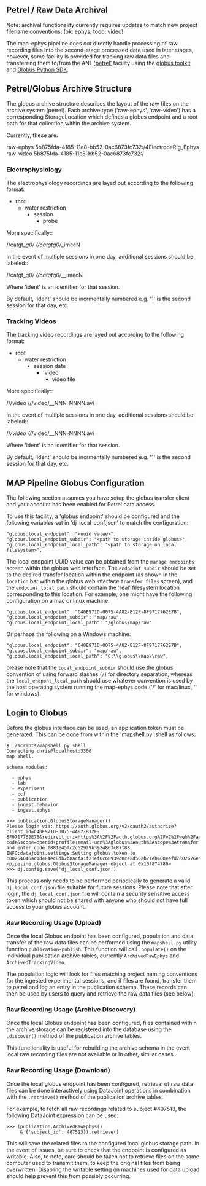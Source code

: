 
## Petrel / Raw Data Archival

Note: archival functionality currently requires updates to match new project
  filename conventions. (ok: ephys; todo: video)

The map-ephys pipeline does *not* directly handle processing of raw recording
files into the second-stage processed data used in later stages, however, some
facility is provided for tracking raw data files and transferring them to/from
the ANL [\'petrel\'](https://www.alcf.anl.gov/petrel) facility using 
the [globus toolkit](http://toolkit.globus.org/toolkit/) 
and [Globus Python SDK](https://globus-sdk-python.readthedocs.io/en/stable/).

## Petrel/Globus Archive Structure

The globus archive structure describes the layout of the raw files on
the archive system (petrel). Each archive type ('raw-ephys', 'raw-video')
has a corresponding StorageLocation which defines a globus endpoint
and a root path for that collection within the archive system.

Currently, these are:

raw-ephys 5b875fda-4185-11e8-bb52-0ac6873fc732:/4ElectrodeRig_Ephys
raw-video 5b875fda-4185-11e8-bb52-0ac6873fc732:/

### Electrophysiology

The electrophysiology recordings are layed out according to the following
format:

  - root
    - water restriction
      - session
        - probe

More specifically::

  <root>/<h2o>/catgt_<h2o>_<mdy>_g0/
  <root>/<h2o>/catgt_<h2o>_<mdy>_g0/<h2o>_<mdy>_imecN

In the event of multiple sessions in one day, additional sessions
should be labeled::

  <root>/<h2o>/catgt_<h2o>_<mdy>_<ident>_g0/
  <root>/<h2o>/catgt_<h2o>_<mdy>_<ident>_g0/<h2o>_<mdy>_<ident>_imecN

Where 'ident' is an identifier for that session. 

By default, 'ident' should be incrmentally numbered e.g. '1' 
is the second session for that day, etc. 

### Tracking Videos

The tracking video recordings are layed out according to the following
format:

  - root
    - water restriction
      - session date
        - 'video'
          - video file

More specifically::

  <root>/<h2o>/<MMDDYYYY>/video
  <root>/<h2o>/<MMDDYYYY>/video/<h2o>_<cameraposition>_NNN-NNNN.avi

In the event of multiple sessions in one day, additional sessions
should be labeled::

  <root>/<h2o>/<MMDDYYYY>_<ident>/video
  <root>/<h2o>/<MMDDYYYY>_<ident>/video/<h2o>_<cameraposition>_NNN-NNNN.avi

Where 'ident' is an identifier for that session. 

By default, 'ident' should be incrmentally numbered e.g. '1' 
is the second session for that day, etc. 

## MAP Pipeline Globus Configuration

The following section assumes you have setup the globus transfer client
and your account has been enabled for Petrel data access.

To use this facility, a 'globus endpoint' should be configured and the
following variables set in 'dj_local_conf.json' to match the configuration:

    "globus.local_endpoint": "<uuid value>",
    "globus.local_endpoint_subdir": "<path to storage inside globus>",
    "globus.local_endpoint_local_path": "<path to storage on local filesystem>",

The local endpoint UUID value can be obtained from the `manage endpoints` screen
within the globus web interface. The `endpoint_subdir` should be set to the
desired transfer location within the endpoint (as shown in the `location` bar
within the globus web interface `transfer files` screen), and the
`endpoint_local_path` should contain the 'real' filesystem location
corresponding to this location. For example, one might have the following
configuration on a mac or linux machine:

    "globus.local_endpoint": "C40E971D-0075-4A82-B12F-8F9717762E7B",
    "globus.local_endpoint_subdir": "map/raw",
    "globus.local_endpoint_local_path": "/globus/map/raw"

Or perhaps the following on a Windows machine:

    "globus.local_endpoint": "C40E971D-0075-4A82-B12F-8F9717762E7B",
    "globus.local_endpoint_subdir": "map/raw",
    "globus.local_endpoint_local_path": "C:\\globus\\map\\raw",

please note that the `local_endpoint_subdir` should use the globus
convention of using forward slashes (`/`) for directory separation,
whereas the `local_endpont_local_path` should use whatever convention
is used by the host operating system running the map-ephys code
('/' for mac/linux, '\' for windows).

## Login to Globus

Before the globus interface can be used, an application token must be generated.
This can be done from within the 'mapshell.py' shell as follows:

    $ ./scripts/mapshell.py shell
    Connecting chris@localhost:3306
    map shell.

    schema modules:

      - ephys
      - lab
      - experiment
      - ccf
      - publication
      - ingest.behavior
      - ingest.ephys

    >>> publication.GlobusStorageManager()
    Please login via: https://auth.globus.org/v2/oauth2/authorize?client_id=C40E971D-0075-4A82-B12F-8F9717762E7B&redirect_uri=https%3A%2F%2Fauth.globus.org%2Fv2%2Fweb%2Fauth-code&scope=openid+profile+email+urn%3Aglobus%3Aauth%3Ascope%3Atransfer.api.globus.org%3Aall&state=_default&response_type=code&code_challenge=cb9c10826b86ff9851cf477cad554e8d01c03a2b416b0210783c544deea1f372&code_challenge_method=S256&access_type=offline
    and enter code:f881e45fc2c52929b3924863c87f88
    INFO:datajoint.settings:Setting globus.token to c00264046ac1d484ec8db2b8acfa1f21ef0c68939d0ce2d562b21eb400eefd7802676efe1ddcc665141ef56f44699
    <pipeline.globus.GlobusStorageManager object at 0x10f874780>
    >>> dj.config.save('dj_local_conf.json')

This process only needs to be performed periodically to generate a valid
`dj_local_conf.json` file suitable for future sessions. Please note that after
login, the `dj_local_conf.json` file will contain a security sensitive access
token which should not be shared with anyone who should not have full access to
your globus account.

### Raw Recording Usage (Upload)

Once the local Globus endpoint has been configured, population and
data transfer of the raw data files can be performed using the
`mapshell.py` utility function `publication-publish`. This function
will call `.populate()` on the individual publication archive tables,
currently `ArchivedRawEphys` and `ArchivedTrackingVideo`.

The population logic will look for files matching project naming
conventions for the ingested experimental sessions, and if files
are found, transfer them to petrel and log an entry in the publication
schema. These records can then be used by users to query and retrieve
the raw data files (see below).

### Raw Recording Usage (Archive Discovery)

Once the local Globus endpoint has been configured, files contained
within the archive storage can be registered into the database using
the `.discover()` method of the publication archive tables.

This functionality is useful for rebuilding the archive schema in
the event local raw recording files are not available or in other,
similar cases.

### Raw Recording Usage (Download)

Once the local globus endpoint has been configured, retrieval of raw data
files can be done interactively using DataJoint operations in combination
with the `.retrieve()` method of the publication archive tables.

For example, to fetch all raw recordings related to subject #407513,
the following DataJoint expression can be used:

    >>> (publication.ArchivedRawEphys() 
         & {'subject_id': 407513}).retrieve()

This will save the related files to the configured local globus
storage path.  In the event of issues, be sure to check that the
endpoint is configured as writable. Also, to note, care should be
taken not to retrieve files on the same computer used to transmit
them, to keep the original files from being overwritten; Disabling
the writable setting on machines used for data upload should
help prevent this from possibly occurring.
